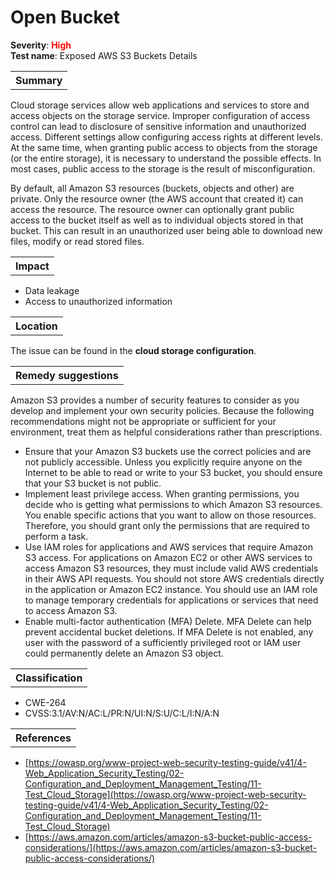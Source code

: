 # Open Bucket

<b>Severity</b>: <b><font color="red">High</font></b><br>
<b>Test name</b>: Exposed AWS S3 Buckets Details

<table id="simple-table">
    <tr>
        <th><strong>Summary</strong></th>
    </tr>
</table>

Cloud storage services allow web applications and services to store and access objects on  the storage service.  Improper configuration of access control can lead to disclosure of sensitive information and unauthorized access. Different settings allow configuring access rights at different levels. At the same time, when granting public access to objects from the storage (or the entire storage), it is necessary to understand the possible effects. In most cases, public access to the storage is the result of misconfiguration.

By default, all Amazon S3 resources (buckets, objects and other) are private. Only the resource owner (the AWS account that created it) can access the resource. The resource owner can optionally grant public access to the bucket itself as well as to individual objects stored in that bucket. This can result in an unauthorized user being able to download new files, modify or read stored files.


<table id="simple-table">
    <tr>
        <th><strong>Impact</strong></th>
    </tr>
</table>

* Data leakage
* Access to unauthorized information


<table id="simple-table">
    <tr>
        <th><strong>Location</strong></th>
    </tr>
</table>

The issue can be found in the **cloud storage configuration**.

<table id="simple-table">
    <tr>
        <th><strong>Remedy suggestions</strong></th>
    </tr>
</table>

Amazon S3 provides a number of security features to consider as you develop and implement your own security policies. Because the following  recommendations might not be appropriate or sufficient for your environment, treat them as helpful considerations rather than prescriptions.
* Ensure that your Amazon S3 buckets use the correct policies and are not publicly accessible. Unless you explicitly require anyone on the Internet to be able to read or write to your S3 bucket, you should ensure that your S3 bucket is not public. 
* Implement least privilege access. When granting permissions, you decide who is getting what permissions to which Amazon S3 resources. You enable specific actions that you want to allow on those resources. Therefore, you should grant only the permissions that are required to perform a task. 
* Use IAM roles for applications and AWS services that require Amazon S3 access. For applications on Amazon EC2 or other AWS services to access Amazon S3 resources, they must include valid AWS credentials in their AWS API requests. You should not store AWS credentials directly in the application or Amazon EC2 instance. You should use an IAM role to manage temporary credentials for applications or services that need to access Amazon S3.
* Enable multi-factor authentication (MFA) Delete. MFA Delete can help prevent accidental bucket deletions. If MFA Delete is not enabled, any user with the password of a sufficiently privileged root or IAM user could permanently delete an Amazon S3 object.




<table id="simple-table">
    <tr>
        <th><strong>Classification</strong></th>
    </tr>
</table>

* CWE-264
* CVSS:3.1/AV:N/AC:L/PR:N/UI:N/S:U/C:L/I:N/A:N

<table id="simple-table">
    <tr>
        <th><strong>References</strong></th>
    </tr>
</table>

* [https://owasp.org/www-project-web-security-testing-guide/v41/4-Web_Application_Security_Testing/02-Configuration_and_Deployment_Management_Testing/11-Test_Cloud_Storage](https://owasp.org/www-project-web-security-testing-guide/v41/4-Web_Application_Security_Testing/02-Configuration_and_Deployment_Management_Testing/11-Test_Cloud_Storage)
* [https://aws.amazon.com/articles/amazon-s3-bucket-public-access-considerations/](https://aws.amazon.com/articles/amazon-s3-bucket-public-access-considerations/)
